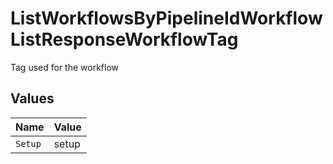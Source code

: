 # ListWorkflowsByPipelineIdWorkflowListResponseWorkflowTag

Tag used for the workflow


## Values

| Name    | Value   |
| ------- | ------- |
| `Setup` | setup   |